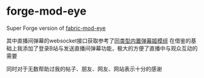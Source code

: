 # forge-mod-eye
Super Forge version of [fabric-mod-eye](https://github.com/Kagantuya/fabric-mod-eye)

其中直播间弹幕的websocket接口获取参考了[同类型内置弹幕姬模组](https://github.com/TartaricAcid/BakaDanmaku)
在借鉴的基础上我添加了登录B站与发送直播间弹幕功能，极大的方便了直播中与观众互动的需要

同时对于无数帮助过我的帖子、朋友、网友、网站表示十分的感谢
